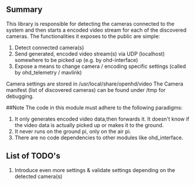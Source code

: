 ## Summary

This library is responsible for detecting the cameras connected to the system 
and then starts a encoded video stream for each of the discovered cameras.
The functionalities it exposes to the public are simple:
1) Detect connected camera(s)
2) Send generated, encoded video stream(s) via UDP (localhost) somewhere to be picked up (e.g. by ohd-interface)
3) Expose a means to change camera / encoding specific settings (called by ohd_telemetry / mavlink)

Camera settings are stored in /usr/local/share/openhd/video
The Camera manifest (list of discovered cameras) can be found under /tmp for debugging.

##Note 
The code in this module must adhere to the following paradigms:
1) It only generates encoded video data,then forwards it. It doesn't know if the video data is actually picked up or makes it to the
   ground.
2) It never runs on the ground pi, only on the air pi.
3) There are no code dependencies to other modules like ohd_interface.

## List of TODO's
1) Introduce even more settings & validate settings depending on the detected camera(s)